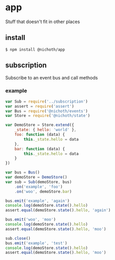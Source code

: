 # app

Stuff that doesn't fit in other places

## install

    $ npm install @nichoth/app

## subscription

Subscribe to an event bus and call methods

### example
```js
var Sub = require('../subscription')
var assert = require('assert')
var Bus = require('@nichoth/events')
var Store = require('@nichoth/state')

var DemoStore = Store.extend({
    _state: { hello: 'world' },
    foo: function (data) {
        this._state.hello = data
    },
    bar: function (data) {
        this._state.hello = data
    }
})

var bus = Bus()
var demoStore = DemoStore()
var sub = Sub(demoStore, bus)
    .on('example', 'foo')
    .on('woo', demoStore.bar)

bus.emit('example', 'again')
console.log(demoStore.state().hello)
assert.equal(demoStore.state().hello, 'again')

bus.emit('woo', 'moo')
console.log(demoStore.state().hello)
assert.equal(demoStore.state().hello, 'moo')

sub.close()
bus.emit('example', 'test')
console.log(demoStore.state().hello)
assert.equal(demoStore.state().hello, 'moo')
```

